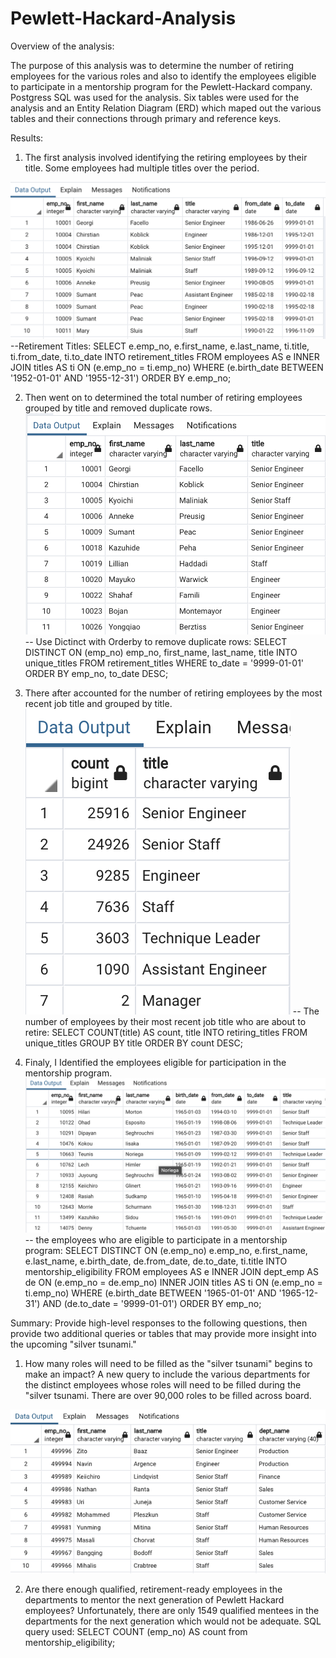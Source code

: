 # Pewlett-Hackard-Analysis

Overview of the analysis: 

The purpose of this analysis was to determine the number of retiring employees for the various roles and also to identify the  employees eligible to participate in a mentorship program for the Pewlett-Hackard company. Postgress SQL was used for the analysis.  Six tables were used for the analysis and an Entity Relation Diagram (ERD) which maped out the various tables and their connections through primary and reference keys.


Results: 
1. The first analysis involved identifying  the retiring employees by their title. Some employees had multiple titles over the period.

![](Resources/retirement_titles.png)
--Retirement Titles:
SELECT e.emp_no,
e.first_name,
e.last_name,
ti.title,
ti.from_date,
ti.to_date
INTO retirement_titles
FROM employees AS e
INNER JOIN titles AS ti
ON (e.emp_no = ti.emp_no)
WHERE (e.birth_date BETWEEN '1952-01-01' AND '1955-12-31')
ORDER BY e.emp_no;

2. Then went on to determined the total number of  retiring employees grouped by title and removed duplicate rows.
![](Resources/unique_titles.png)
-- Use Dictinct with Orderby to remove duplicate rows:
SELECT DISTINCT ON (emp_no) emp_no,
first_name,
last_name,
title
INTO unique_titles
FROM retirement_titles 
WHERE to_date = '9999-01-01'
ORDER BY emp_no, to_date DESC;

3. There after accounted for the number of retiring employees by the most recent job title and grouped by title.
![](Resources/retiring_titles.png)
-- The number of employees by their most recent job title who are about to retire:
SELECT COUNT(title) AS count,  title
INTO retiring_titles
FROM unique_titles
GROUP BY title
ORDER BY count DESC;


4. Finaly, I Identified the employees eligible for participation in the mentorship program.
![](Resources/mentorship_eligibility.png)
-- the employees who are eligible to participate in a mentorship program:
SELECT DISTINCT ON (e.emp_no) e.emp_no,
e.first_name,
e.last_name,
e.birth_date,
de.from_date,
de.to_date,
ti.title
INTO mentorship_eligibility
FROM employees AS e
INNER JOIN dept_emp AS de
ON (e.emp_no = de.emp_no)
INNER JOIN titles AS ti
ON (e.emp_no = ti.emp_no)
WHERE (e.birth_date BETWEEN '1965-01-01' AND '1965-12-31')
AND (de.to_date = '9999-01-01')
ORDER BY emp_no;



Summary: Provide high-level responses to the following questions, then provide two additional queries or tables that may provide more insight into the upcoming "silver tsunami."
1. How many roles will need to be filled as the "silver tsunami" begins to make an impact?
A new query to include the various departments for the distinct employees whose roles will need to be filled during the "silver tsunami. There are over 90,000 roles to be filled across board.

![](Resources/Retiring_roles_departments.png)

2. Are there enough qualified, retirement-ready employees in the departments to mentor the next generation of Pewlett Hackard employees?
Unfortunately, there are only 1549 qualified mentees in the departments for the next generation which would not be adequate.
SQL query used: SELECT COUNT (emp_no) AS count  from  mentorship_eligibility;
